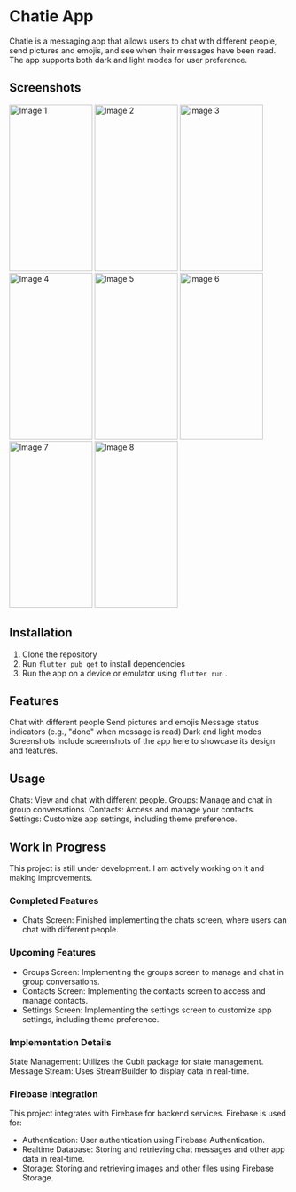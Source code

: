 # Chatie App
Chatie is a messaging app that allows users to chat with different people, send pictures and emojis, and see when their messages have been read. The app supports both dark and light modes for user preference.

## Screenshots

<img src="https://github.com/moelhewehy7/booksage/assets/130074772/4be60df6-85cb-470b-9f4b-aac5133a8f21" alt="Image 1" height="300" width="150">
<img src="https://github.com/moelhewehy7/booksage/assets/130074772/99dbefbf-525c-41ed-a7b7-005b5b1ce140" alt="Image 2" height="300" width="150">
<img src="https://github.com/moelhewehy7/booksage/assets/130074772/75b28cd4-3ad4-4a80-8382-f9038aef8377" alt="Image 3" height="300" width="150">
<img src="https://github.com/moelhewehy7/booksage/assets/130074772/bafb348e-27b6-4abb-b8c8-2b3fffa69b2a" alt="Image 4" height="300" width="150">
<img src="https://github.com/moelhewehy7/booksage/assets/130074772/b6230c0c-8e1b-40a5-81fd-d46764722d8c" alt="Image 5" height="300" width="150">
<img src="https://github.com/moelhewehy7/booksage/assets/130074772/8e645a44-4bc2-40d2-932a-ac7df5ecd6fc" alt="Image 6" height="300" width="150">
<img src="https://github.com/moelhewehy7/booksage/assets/130074772/aa2ad575-fba0-47ff-a1d1-638635340a7e" alt="Image 7" height="300" width="150">
<img src="https://github.com/moelhewehy7/booksage/assets/130074772/8fd007b8-dacc-4711-918c-05b80cad437b" alt="Image 8" height="300" width="150">


## Installation

1. Clone the repository 
2. Run `flutter pub get` to install dependencies
3. Run the app on a device or emulator using `flutter run` .


## Features
Chat with different people
Send pictures and emojis
Message status indicators (e.g., "done" when message is read)
Dark and light modes
Screenshots
Include screenshots of the app here to showcase its design and features.

## Usage
Chats: View and chat with different people.
Groups: Manage and chat in group conversations.
Contacts: Access and manage your contacts.
Settings: Customize app settings, including theme preference.

## Work in Progress

This project is still under development. I am actively working on it and making improvements. 

### Completed Features
- Chats Screen: Finished implementing the chats screen, where users can chat with different people.

### Upcoming Features
- Groups Screen: Implementing the groups screen to manage and chat in group conversations.
- Contacts Screen: Implementing the contacts screen to access and manage contacts.
- Settings Screen: Implementing the settings screen to customize app settings, including theme preference.

### Implementation Details
State Management: Utilizes the Cubit package for state management.
Message Stream: Uses StreamBuilder to display data in real-time.

### Firebase Integration

This project integrates with Firebase for backend services. Firebase is used for:
- Authentication: User authentication using Firebase Authentication.
- Realtime Database: Storing and retrieving chat messages and other app data in real-time.
- Storage: Storing and retrieving images and other files using Firebase Storage.
